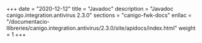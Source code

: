 +++
date        = "2020-12-12"
title       = "Javadoc"
description = "Javadoc canigo.integration.antivirus 2.3.0"
sections    = "canigo-fwk-docs"
enllac		= "/documentacio-llibreries/canigo.integration.antivirus/2.3.0/site/apidocs/index.html"
weight		= 1
+++
